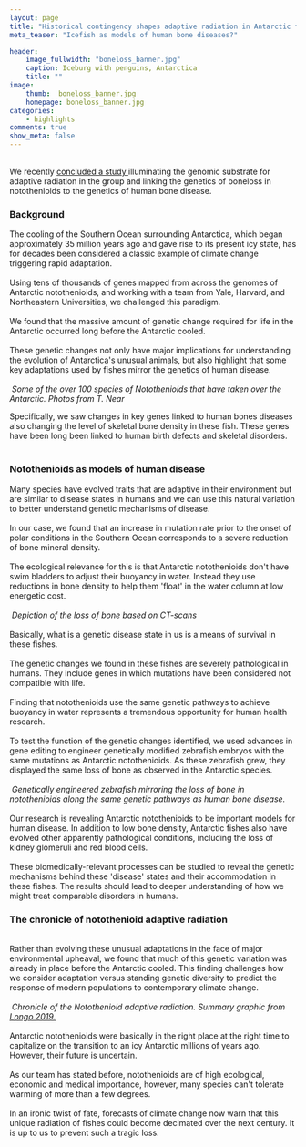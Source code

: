 ```yaml
---
layout: page
title: "Historical contingency shapes adaptive radiation in Antarctic fishes"
meta_teaser: "Icefish as models of human bone diseases?"

header:
    image_fullwidth: "boneloss_banner.jpg"
    caption: Iceburg with penguins, Antarctica
    title: ""
image:
    thumb:  boneloss_banner.jpg
    homepage: boneloss_banner.jpg
categories:
    - highlights
comments: true
show_meta: false
---
```

 
<br> We recently <a href="http://carolinafishes.github.io/images/Daane_et_al2019.pdf"> <en>concluded a study </en></a> illuminating the genomic substrate for adaptive radiation in the group and linking the genetics of boneloss in notothenioids to the genetics of human bone disease. 

<h3>Background</h3>
The cooling of the Southern Ocean surrounding Antarctica, which began approximately 35 million years ago and gave rise to its present icy state, has for decades been considered a classic example of climate change triggering rapid adaptation.
<br>
<br>
Using tens of thousands of genes mapped from across the genomes of Antarctic notothenioids, and working with a team from Yale, Harvard, and Northeastern Universities, we challenged this paradigm. 
<br>
<br>
We found that the massive amount of genetic change required for life in the Antarctic occurred long before the Antarctic cooled.
<br>
<br>
These genetic changes not only have major implications for understanding the evolution of Antarctica's unusual animals, but also highlight that some key adaptations used by fishes mirror the genetics of human  disease.
<br>
<br>
<img class="b30" src="http://carolinafishes.github.io/images/Boneloss4.png" alt=""><em> Some of the over 100 species of Notothenioids that have taken over the Antarctic. Photos from T. Near </en></a></em>

Specifically, we saw changes in key genes linked to human bones diseases also changing the level of skeletal bone density in these fish. These genes have been long been linked to human birth defects and skeletal disorders.
<br>
<br>
<h3>Notothenioids as models of human disease</h3>
Many species have evolved traits that are adaptive in their environment but are similar to disease states in humans and we can use this natural variation to better understand genetic mechanisms of disease.
<br>
<br>
In our case, we found that an increase in mutation rate prior to the onset of polar conditions in the Southern Ocean corresponds to a severe reduction of bone mineral density.
<br>
<br>
The ecological relevance for this is that Antarctic notothenioids don't have swim bladders to adjust their buoyancy in water. Instead they use reductions in bone density to help them 'float' in the water column at low energetic cost.
<br>
<br>
<img class="b30" src="http://carolinafishes.github.io/images/Boneloss2.png" alt=""><em> Depiction of the loss of bone based on CT-scans </en></a></em>
<br>
<br>
Basically, what is a genetic disease state in us is a means of survival in these fishes.
<br>
<br>
The genetic changes we found in these fishes are severely pathological in humans. They include genes in which mutations have been considered not compatible with life. 
<br>
<br>
Finding that notothenioids use the same genetic pathways to achieve buoyancy in water represents a tremendous opportunity for human health research.
<br>
<br>
To test the function of the genetic changes identified, we used advances in gene editing to engineer genetically modified zebrafish embryos with the same mutations as Antarctic notothenioids. As these zebrafish grew, they displayed the same loss of bone as observed in the Antarctic species.
<br>
<br>
<img class="b30" src="http://carolinafishes.github.io/images/Boneloss3.png" alt=""><em> Genetically engineered zebrafish mirroring the loss of bone in notothenioids along the same genetic pathways as human bone disease. </en></a></em>
<br>
<br>
Our research is revealing Antarctic notothenioids to be important models for human disease. In addition to low bone density, Antarctic fishes also have evolved other apparently pathological conditions, including the loss of kidney glomeruli and red blood cells.
<br>
<br>
These biomedically-relevant processes can be studied to reveal the genetic mechanisms behind these 'disease' states and their accommodation in these fishes. The results should lead to deeper understanding of how we might treat comparable disorders in humans.
<br>
<h3>The chronicle of notothenioid adaptive radiation</h3>
<br>
Rather than evolving these unusual adaptations in the face of major environmental upheaval, we found that much of this genetic variation was already in place before the Antarctic cooled. This finding challenges how we consider adaptation versus standing genetic diversity to predict the response of modern populations to contemporary climate change.
<br>
<br>
<img class="b30" src="http://carolinafishes.github.io/images/Boneloss_1.png" alt=""><em> Chronicle of the Notothenioid adaptive radiation. Summary graphic from <a href="https://www.nature.com/articles/s41559-019-0915-1"> <en>Longo 2019.</en></a></em>
<br>
<br>
Antarctic notothenioids were basically in the right place at the right time to capitalize on the transition to an icy Antarctic millions of years ago. However, their future is uncertain.
<br>
<br>
As our team has stated before, notothenioids are of high ecological, economic and medical importance, however, many species can't tolerate warming of more than a few degrees.
<br>
<br>
In an ironic twist of fate, forecasts of climate change now warn that this unique radiation of fishes could become decimated over the next century. It is up to us to prevent such a tragic loss.





